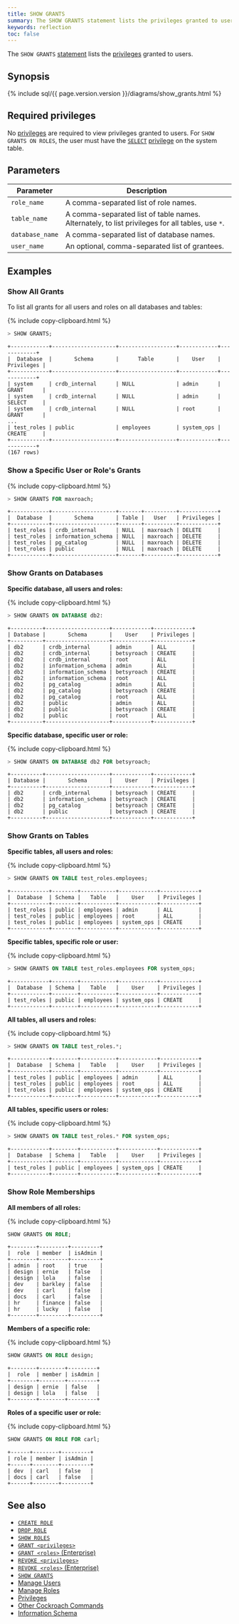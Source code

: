 ```yaml
---
title: SHOW GRANTS
summary: The SHOW GRANTS statement lists the privileges granted to users.
keywords: reflection
toc: false
---
```


The `SHOW GRANTS` [statement](sql-statements.html) lists the [privileges](privileges.html) granted to users.

<div id="toc"></div>

## Synopsis

<section>{% include sql/{{ page.version.version }}/diagrams/show_grants.html %}</section>

## Required privileges

No [privileges](privileges.html) are required to view privileges granted to users. For `SHOW GRANTS ON ROLES`, the user must have the [`SELECT`](select-clause.html) [privilege](privileges.html) on the system table.

## Parameters

Parameter | Description
----------|------------
`role_name` | A comma-separated list of role names.
`table_name` | A comma-separated list of table names. Alternately, to list privileges for all tables, use `*`.
`database_name` | A comma-separated list of database names.
`user_name` | An optional, comma-separated list of grantees.

## Examples

### Show All Grants 

To list all grants for all users and roles on all databases and tables:

{% include copy-clipboard.html %}
~~~ sql
> SHOW GRANTS;
~~~
~~~
+------------+--------------------+------------------+------------+------------+
|  Database  |       Schema       |      Table       |    User    | Privileges |
+------------+--------------------+------------------+------------+------------+
| system     | crdb_internal      | NULL             | admin      | GRANT      |
| system     | crdb_internal      | NULL             | admin      | SELECT     |
| system     | crdb_internal      | NULL             | root       | GRANT      |
...
| test_roles | public             | employees        | system_ops | CREATE     |
+------------+--------------------+------------------+------------+------------+
(167 rows)
~~~

### Show a Specific User or Role's Grants 

{% include copy-clipboard.html %}
~~~ sql
> SHOW GRANTS FOR maxroach;
~~~
~~~
+------------+--------------------+-------+----------+------------+
|  Database  |       Schema       | Table |   User   | Privileges |
+------------+--------------------+-------+----------+------------+
| test_roles | crdb_internal      | NULL  | maxroach | DELETE     |
| test_roles | information_schema | NULL  | maxroach | DELETE     |
| test_roles | pg_catalog         | NULL  | maxroach | DELETE     |
| test_roles | public             | NULL  | maxroach | DELETE     |
+------------+--------------------+-------+----------+------------+
~~~

### Show Grants on Databases

**Specific database, all users and roles:**

{% include copy-clipboard.html %}
~~~ sql
> SHOW GRANTS ON DATABASE db2:
~~~
~~~ shell
+----------+--------------------+------------+------------+
| Database |       Schema       |    User    | Privileges |
+----------+--------------------+------------+------------+
| db2      | crdb_internal      | admin      | ALL        |
| db2      | crdb_internal      | betsyroach | CREATE     |
| db2      | crdb_internal      | root       | ALL        |
| db2      | information_schema | admin      | ALL        |
| db2      | information_schema | betsyroach | CREATE     |
| db2      | information_schema | root       | ALL        |
| db2      | pg_catalog         | admin      | ALL        |
| db2      | pg_catalog         | betsyroach | CREATE     |
| db2      | pg_catalog         | root       | ALL        |
| db2      | public             | admin      | ALL        |
| db2      | public             | betsyroach | CREATE     |
| db2      | public             | root       | ALL        |
+----------+--------------------+------------+------------+
~~~

**Specific database, specific user or role:**

{% include copy-clipboard.html %}
~~~ sql
> SHOW GRANTS ON DATABASE db2 FOR betsyroach;
~~~
~~~ shell
+----------+--------------------+------------+------------+
| Database |       Schema       |    User    | Privileges |
+----------+--------------------+------------+------------+
| db2      | crdb_internal      | betsyroach | CREATE     |
| db2      | information_schema | betsyroach | CREATE     |
| db2      | pg_catalog         | betsyroach | CREATE     |
| db2      | public             | betsyroach | CREATE     |
+----------+--------------------+------------+------------+
~~~

### Show Grants on Tables

**Specific tables, all users and roles:**

{% include copy-clipboard.html %}
~~~ sql
> SHOW GRANTS ON TABLE test_roles.employees;
~~~

~~~ shell
+------------+--------+-----------+------------+------------+
|  Database  | Schema |   Table   |    User    | Privileges |
+------------+--------+-----------+------------+------------+
| test_roles | public | employees | admin      | ALL        |
| test_roles | public | employees | root       | ALL        |
| test_roles | public | employees | system_ops | CREATE     |
+------------+--------+-----------+------------+------------+
~~~

**Specific tables, specific role or user:**

{% include copy-clipboard.html %}
~~~ sql
> SHOW GRANTS ON TABLE test_roles.employees FOR system_ops;
~~~
~~~ shell
+------------+--------+-----------+------------+------------+
|  Database  | Schema |   Table   |    User    | Privileges |
+------------+--------+-----------+------------+------------+
| test_roles | public | employees | system_ops | CREATE     |
+------------+--------+-----------+------------+------------+
~~~

**All tables, all users and roles:**

{% include copy-clipboard.html %}
~~~ sql
> SHOW GRANTS ON TABLE test_roles.*;
~~~

~~~ shell
+------------+--------+-----------+------------+------------+
|  Database  | Schema |   Table   |    User    | Privileges |
+------------+--------+-----------+------------+------------+
| test_roles | public | employees | admin      | ALL        |
| test_roles | public | employees | root       | ALL        |
| test_roles | public | employees | system_ops | CREATE     |
+------------+--------+-----------+------------+------------+
~~~

**All tables, specific users or roles:**

{% include copy-clipboard.html %}
~~~ sql
> SHOW GRANTS ON TABLE test_roles.* FOR system_ops;
~~~

~~~ shell
+------------+--------+-----------+------------+------------+
|  Database  | Schema |   Table   |    User    | Privileges |
+------------+--------+-----------+------------+------------+
| test_roles | public | employees | system_ops | CREATE     |
+------------+--------+-----------+------------+------------+
~~~

### Show Role Memberships 

**All members of all roles:**

{% include copy-clipboard.html %}
~~~ sql
SHOW GRANTS ON ROLE;
~~~
~~~
+--------+---------+---------+
|  role  | member  | isAdmin |
+--------+---------+---------+
| admin  | root    | true    |
| design | ernie   | false   |
| design | lola    | false   |
| dev    | barkley | false   |
| dev    | carl    | false   |
| docs   | carl    | false   |
| hr     | finance | false   |
| hr     | lucky   | false   |
+--------+---------+---------+
~~~

**Members of a specific role:**

{% include copy-clipboard.html %}
~~~ sql
SHOW GRANTS ON ROLE design;
~~~
~~~
+--------+--------+---------+
|  role  | member | isAdmin |
+--------+--------+---------+
| design | ernie  | false   |
| design | lola   | false   |
+--------+--------+---------+
~~~

**Roles of a specific user or role:**

{% include copy-clipboard.html %}
~~~ sql
SHOW GRANTS ON ROLE FOR carl;
~~~
~~~
+------+--------+---------+
| role | member | isAdmin |
+------+--------+---------+
| dev  | carl   | false   |
| docs | carl   | false   |
+------+--------+---------+
~~~

## See also

- [`CREATE ROLE`](create-role.html)
- [`DROP ROLE`](drop-role.html)
- [`SHOW ROLES`](show-roles.html)
- [`GRANT <privileges>`](grant.html)
- [`GRANT <roles>` (Enterprise)](grant-roles.html)
- [`REVOKE <privileges>`](revoke.html)
- [`REVOKE <roles>` (Enterprise)](revoke-roles.html)
- [`SHOW GRANTS`](show-grants.html)
- [Manage Users](create-and-manage-users.html)
- [Manage Roles](roles.html)
- [Privileges](privileges.html)
- [Other Cockroach Commands](cockroach-commands.html)
- [Information Schema](information-schema.html)
